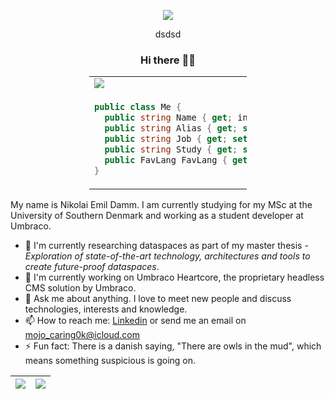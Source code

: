 <div style="margin:auto; width:50%; text-align: center;">

![](https://komarev.com/ghpvc/?username=devantler)
  <p align="center">dsdsd</p>
<h3 style="text-align: center;">Hi there 👋🏻</h3>

<table>
<tr>
<td>
<img src="https://github-readme-stats-kezco3t4b-devantler.vercel.app/api?username=devantler&show_icons=true&theme=tokyonight&count_private=true" />
</td>
</tr>
<tr>
<td>

```csharp
public class Me {
  public string Name { get; init; } = "Nikolai Emil Damm";
  public string Alias { get; set; } = "devantler";
  public string Job { get; set;} = "Umbraco HQ";
  public string Study { get; set; } = "Software Engineering";
  public FavLang FavLang { get; set; } = FavLang.CSharp;
}
```

</td>
</tr>
</table>
</div>

My name is Nikolai Emil Damm. I am currently studying for my MSc at the University of Southern Denmark and working as a student developer at Umbraco. 

- 🌱 I'm currently researching dataspaces as part of my master thesis - _Exploration of state-of-the-art technology, architectures and tools to create future-proof dataspaces_.
- 🔭 I'm currently working on Umbraco Heartcore, the proprietary headless CMS solution by Umbraco.
- 💬 Ask me about anything. I love to meet new people and discuss technologies, interests and knowledge.
- 📫 How to reach me: [Linkedin](https://www.linkedin.com/in/nikolai-emil-damm-14a786150/) or send me an email on <mojo_caring0k@icloud.com>
- ⚡ Fun fact: There is a danish saying, "There are owls in the mud", which means something suspicious is going on.

| <img src="https://github-readme-stats-kezco3t4b-devantler.vercel.app/api/wakatime?username=66c8bc1b-a3bd-4b90-8717-77aec70735d0&theme=dark" />  |  <img align="center" src="https://github-readme-stats-kezco3t4b-devantler.vercel.app/api/top-langs/?username=devantler&theme=dark&langs_count=8&exclude_repo=software-engineering-f22" />  |
| ------------- | ------------- |

